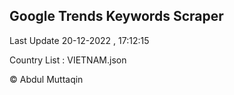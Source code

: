 

## Google Trends Keywords Scraper 
 
Last Update 20-12-2022 , 17:12:15

Country List :
VIETNAM.json



© Abdul Muttaqin 
